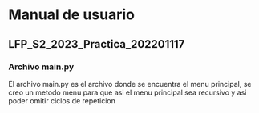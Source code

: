 # Manual de usuario
## LFP_S2_2023_Practica_202201117
### Archivo main.py
El archivo main.py es el archivo donde se encuentra el menu principal, se creo un metodo menu para que asi el menu principal sea recursivo y asi poder omitir ciclos de repeticion
